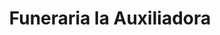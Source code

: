 ---
title: "Funeraria la Auxiliadora"
url: /tegucigalpa/funeraria-la-auxiliadora/
shop: Bestattungen
---